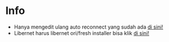 # Info
- Hanya mengedit ulang auto reconnect yang sudah ada [di sini!](https://github.com//zzzt27/liberfix/)
- Libernet harus libernet ori/fresh installer bisa klik [di sini!](https://github.com/lutfailham96/libernet)
